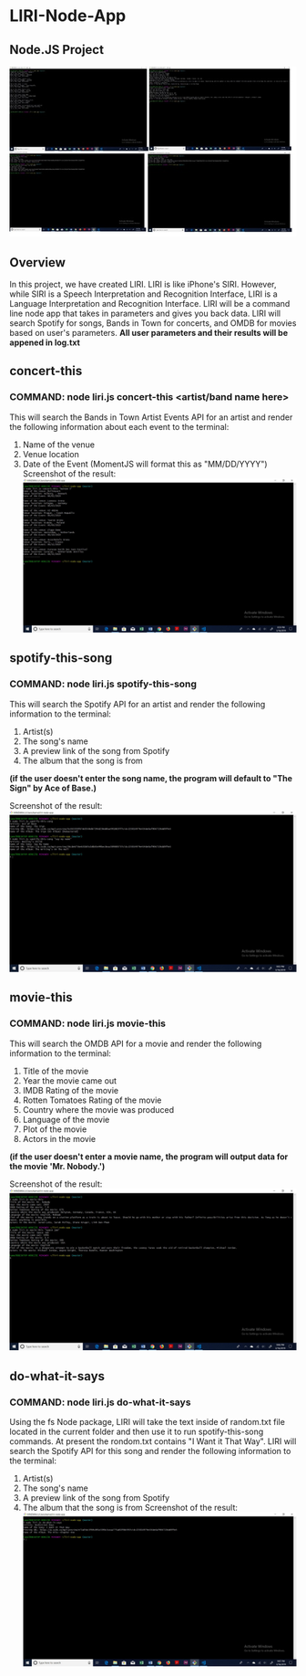 # LIRI-Node-App
## Node.JS Project

![Homepage](https://github.com/kamalnyc17/liri-node-app/blob/master/images/homepage.jpg)

## Overview
In this project, we have created LIRI. LIRI is like iPhone's SIRI. However, while SIRI is a Speech Interpretation and Recognition Interface, LIRI is a Language Interpretation and Recognition Interface. LIRI will be a command line node app that takes in parameters and gives you back data. LIRI will search Spotify for songs, Bands in Town for concerts, and OMDB for movies based on user's parameters. **All user parameters and their results will be appened in log.txt**

## concert-this
### COMMAND: node liri.js concert-this <artist/band name here>
This will search the Bands in Town Artist Events API for an artist and render the following information about each event to the terminal:
1. Name of the venue
2. Venue location
3. Date of the Event (MomentJS will format this as "MM/DD/YYYY")
Screenshot of the result:
![concert-this](https://github.com/kamalnyc17/liri-node-app/blob/master/images/concert-this.jpg)

## spotify-this-song
### COMMAND: node liri.js spotify-this-song <song name here>
This will search the Spotify API for an artist and render the following information to the terminal:
1. Artist(s)
2. The song's name
3. A preview link of the song from Spotify
4. The album that the song is from

**(if the user doesn't enter the song name, the program will default to "The Sign" by Ace of Base.)**

Screenshot of the result:
![spotify-this-song](https://github.com/kamalnyc17/liri-node-app/blob/master/images/spotify-this-song.jpg)

## movie-this
### COMMAND: node liri.js movie-this <movie name here>
This will search the OMDB API for a movie and render the following information to the terminal:
1. Title of the movie
2. Year the movie came out
3. IMDB Rating of the movie
4. Rotten Tomatoes Rating of the movie
5. Country where the movie was produced
6. Language of the movie
7. Plot of the movie
8. Actors in the movie

**(if the user doesn't enter a movie name, the program will output data for the movie 'Mr. Nobody.')**

Screenshot of the result:
![movie-this](https://github.com/kamalnyc17/liri-node-app/blob/master/images/movie-this.jpg)

## do-what-it-says
### COMMAND: node liri.js do-what-it-says
Using the fs Node package, LIRI will take the text inside of random.txt file located in the current folder and then use it to run spotify-this-song commands.
At present the rondom.txt contains "I Want it That Way". LIRI will search the Spotify API for this song and render the following information to the terminal:
1. Artist(s)
2. The song's name
3. A preview link of the song from Spotify
4. The album that the song is from
Screenshot of the result:
![do-what-it-says](https://github.com/kamalnyc17/liri-node-app/blob/master/images/do-what-it-says.jpg)
